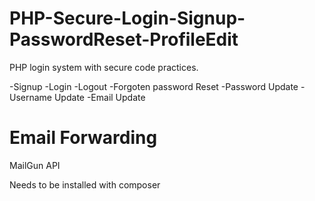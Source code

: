 # PHP-Secure-Login-Signup-PasswordReset-ProfileEdit
PHP login system with secure code practices.

  -Signup
  -Login
  -Logout
  -Forgoten password Reset
  -Password Update
  -Username Update
  -Email Update
  


# Email Forwarding

MailGun API

Needs to be installed with composer
